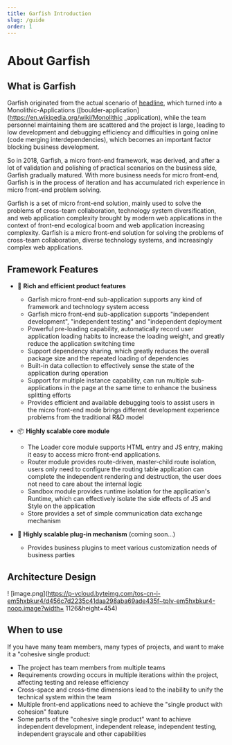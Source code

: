 ```yaml
---
title: Garfish Introduction
slug: /guide
order: 1
---
```


# About Garfish

## What is Garfish

Garfish originated from the actual scenario of [headline](http://mp.toutiao.com), which turned into a Monolithic-Applications ([boulder-application](https://en.wikipedia.org/wiki/Monolithic \_application), while the team personnel maintaining them are scattered and the project is large, leading to low development and debugging efficiency and difficulties in going online (code merging interdependencies), which becomes an important factor blocking business development.

So in 2018, Garfish, a micro front-end framework, was derived, and after a lot of validation and polishing of practical scenarios on the business side, Garfish gradually matured. With more business needs for micro front-end, Garfish is in the process of iteration and has accumulated rich experience in micro front-end problem solving.

Garfish is a set of micro front-end solution, mainly used to solve the problems of cross-team collaboration, technology system diversification, and web application complexity brought by modern web applications in the context of front-end ecological boom and web application increasing complexity. Garfish is a micro front-end solution for solving the problems of cross-team collaboration, diverse technology systems, and increasingly complex web applications.

## Framework Features

- 🌈 **Rich and efficient product features**

  - Garfish micro front-end sub-application supports any kind of framework and technology system access
  - Garfish micro front-end sub-application supports "independent development", "independent testing" and "independent deployment
  - Powerful pre-loading capability, automatically record user application loading habits to increase the loading weight, and greatly reduce the application switching time
  - Support dependency sharing, which greatly reduces the overall package size and the repeated loading of dependencies
  - Built-in data collection to effectively sense the state of the application during operation
  - Support for multiple instance capability, can run multiple sub-applications in the page at the same time to enhance the business splitting efforts
  - Provides efficient and available debugging tools to assist users in the micro front-end mode brings different development experience problems from the traditional R&D model

- 📦 **Highly scalable core module**

  - The Loader core module supports HTML entry and JS entry, making it easy to access micro front-end applications.
  - Router module provides route-driven, master-child route isolation, users only need to configure the routing table application can complete the independent rendering and destruction, the user does not need to care about the internal logic
  - Sandbox module provides runtime isolation for the application's Runtime, which can effectively isolate the side effects of JS and Style on the application
  - Store provides a set of simple communication data exchange mechanism

- 🎯 **Highly scalable plug-in mechanism** (coming soon...)

  - Provides business plugins to meet various customization needs of business parties

## Architecture Design

! [image.png](https://p-vcloud.byteimg.com/tos-cn-i-em5hxbkur4/d456c7d2235c41daa298aba69ade435f~tplv-em5hxbkur4-noop.image?width= 1126&height=454)

## When to use

If you have many team members, many types of projects, and want to make it a "cohesive single product:

- The project has team members from multiple teams
- Requirements crowding occurs in multiple iterations within the project, affecting testing and release efficiency
- Cross-space and cross-time dimensions lead to the inability to unify the technical system within the team
- Multiple front-end applications need to achieve the "single product with cohesion" feature
- Some parts of the "cohesive single product" want to achieve independent development, independent release, independent testing, independent grayscale and other capabilities
